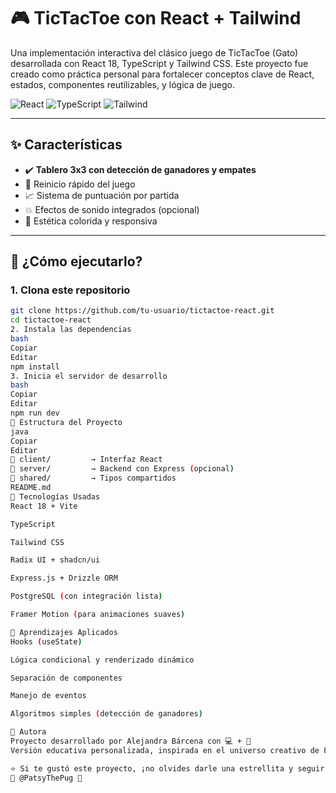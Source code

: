 # 🎮 TicTacToe con React + Tailwind

Una implementación interactiva del clásico juego de TicTacToe (Gato) desarrollada con React 18, TypeScript y Tailwind CSS. Este proyecto fue creado como práctica personal para fortalecer conceptos clave de React, estados, componentes reutilizables, y lógica de juego.

![React](https://img.shields.io/badge/React-18-blue?style=for-the-badge&logo=react)
![TypeScript](https://img.shields.io/badge/TypeScript-5-blue?style=for-the-badge&logo=typescript)
![Tailwind](https://img.shields.io/badge/Tailwind-3-blue?style=for-the-badge&logo=tailwindcss)

---

## ✨ Características

- ✔️ **Tablero 3x3 con detección de ganadores y empates**
- 🔁 Reinicio rápido del juego
- 📈 Sistema de puntuación por partida
- 💥 Efectos de sonido integrados (opcional)
- 🌈 Estética colorida y responsiva

---

## 🚀 ¿Cómo ejecutarlo?

### 1. Clona este repositorio
```bash
git clone https://github.com/tu-usuario/tictactoe-react.git
cd tictactoe-react
2. Instala las dependencias
bash
Copiar
Editar
npm install
3. Inicia el servidor de desarrollo
bash
Copiar
Editar
npm run dev
📁 Estructura del Proyecto
java
Copiar
Editar
📂 client/         → Interfaz React
📂 server/         → Backend con Express (opcional)
📂 shared/         → Tipos compartidos
README.md
🎯 Tecnologías Usadas
React 18 + Vite

TypeScript

Tailwind CSS

Radix UI + shadcn/ui

Express.js + Drizzle ORM

PostgreSQL (con integración lista)

Framer Motion (para animaciones suaves)

🧠 Aprendizajes Aplicados
Hooks (useState)

Lógica condicional y renderizado dinámico

Separación de componentes

Manejo de eventos

Algoritmos simples (detección de ganadores)

👤 Autora
Proyecto desarrollado por Alejandra Bárcena con 💻 + 🐾
Versión educativa personalizada, inspirada en el universo creativo de Patsy ✨

⭐ Si te gustó este proyecto, ¡no olvides darle una estrellita y seguir a la pug dev!
📸 @PatsyThePug 🐶